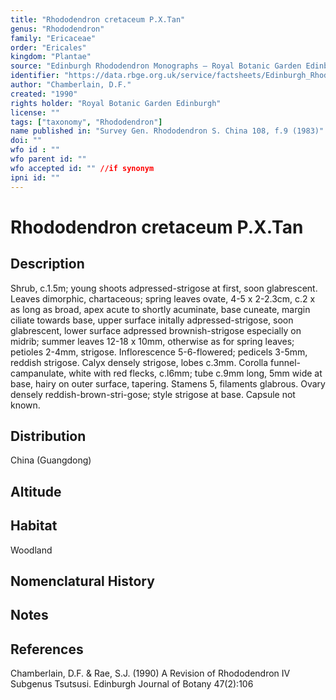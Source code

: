 ```yaml
---
title: "Rhododendron cretaceum P.X.Tan"
genus: "Rhododendron"
family: "Ericaceae"
order: "Ericales"
kingdom: "Plantae"
source: "Edinburgh Rhododendron Monographs – Royal Botanic Garden Edinburgh"
identifier: "https://data.rbge.org.uk/service/factsheets/Edinburgh_Rhododendron_Monographs.xhtml"
author: "Chamberlain, D.F."
created: "1990"
rights holder: "Royal Botanic Garden Edinburgh"
license: ""
tags: ["taxonomy", "Rhododendron"]
name published in: "Survey Gen. Rhododendron S. China 108, f.9 (1983)"
doi: ""
wfo id : ""
wfo parent id: ""
wfo accepted id: "" //if synonym                      
ipni id: ""
---
```


                       

# Rhododendron cretaceum P.X.Tan

## Description
Shrub, c.1.5m; young shoots adpressed-strigose at first, soon glabrescent. Leaves dimorphic, chartaceous; spring leaves ovate, 4-5 x 2-2.3cm, c.2 x as long as broad, apex acute to shortly acuminate, base cuneate, margin ciliate towards base, upper surface initally adpressed-strigose, soon glabrescent, lower surface adpressed brownish-strigose especially on midrib; summer leaves 12-18 x 10mm, otherwise as for spring leaves; petioles 2-4mm, strigose. Inflorescence 5-6-flowered; pedicels 3-5mm, reddish strigose. Calyx densely strigose, lobes c.3mm. Corolla funnel-campanulate, white with red flecks, c.l6mm; tube c.9mm long, 5mm wide at base, hairy on outer surface, tapering. Stamens 5, filaments glabrous. Ovary densely reddish-brown-stri-gose; style strigose at base. Capsule not known.

## Distribution
China (Guangdong)

## Altitude


## Habitat
Woodland

## Nomenclatural History

                       
## Notes


## References

Chamberlain, D.F. & Rae, S.J. (1990) A Revision of Rhododendron IV Subgenus Tsutsusi. Edinburgh Journal of Botany 47(2):106
